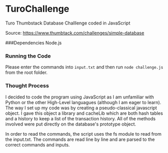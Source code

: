# TuroChallenge
Turo Thumbstack Database Challlenge coded in JavaScript

Source: https://www.thumbtack.com/challenges/simple-database

###Dependencies
Node.js

### Running the Code 

Please enter the commands into `input.txt` and then run `node challenge.js` from the root folder.  

### Thought Process

I decided to code the program using JavaScript as I am unfamiliar with Python or the other High-Level languagues (although I am eager to learn). The way I set up my code was by creating a pseudo-classical javascript object. I gave this object a library and cacheLib which are both hash tables and a history to keep a list of the transaction history. All of the methods involved were put directly on the database's prototype object. 

In order to read the commands, the script uses the fs module to read from the input.txt. The commands are read line by line and are parsed to the correct commands and inputs. 
